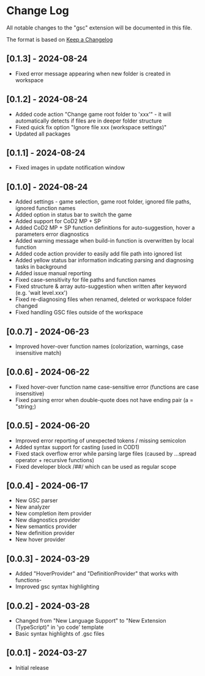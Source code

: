 # Change Log

All notable changes to the "gsc" extension will be documented in this file.

The format is based on [Keep a Changelog](https://keepachangelog.com/en/1.1.0/)

## [0.1.3] - 2024-08-24

- Fixed error message appearing when new folder is created in workspace


## [0.1.2] - 2024-08-24

- Added code action "Change game root folder to 'xxx'" - it will automatically detects if files are in deeper folder structure
- Fixed quick fix option "Ignore file xxx (workspace settings)"
- Updated all packages


## [0.1.1] - 2024-08-24

- Fixed images in update notification window


## [0.1.0] - 2024-08-24

- Added settings - game selection, game root folder, ignored file paths, ignored function names
- Added option in status bar to switch the game
- Added support for CoD2 MP + SP
- Added CoD2 MP + SP function definitions for auto-suggestion, hover a parameters error diagnostics
- Added warning message when build-in function is overwritten by local function
- Added code action provider to easily add file path into ignored list
- Added yellow status bar information indicating parsing and diagnosing tasks in background
- Added issue manual reporting
- Fixed case-sensitivity for file paths and function names
- Fixed structure & array auto-suggestion when written after keyword (e.g. 'wait level.xxx')
- Fixed re-diagnosing files when renamed, deleted or workspace folder changed
- Fixed handling GSC files outside of the workspace


## [0.0.7] - 2024-06-23

- Improved hover-over function names (colorization, warnings, case insensitive match)


## [0.0.6] - 2024-06-22

- Fixed hover-over function name case-sensitive error (functions are case insensitive)
- Fixed parsing error when double-quote does not have ending pair (a = "string;)


## [0.0.5] - 2024-06-20

- Improved error reporting of unexpected tokens / missing semicolon
- Added syntax support for casting (used in COD1)
- Fixed stack overflow error while parsing large files (caused by ...spread operator + recursive functions)
- Fixed developer block /##/ which can be used as regular scope


## [0.0.4] - 2024-06-17

- New GSC parser
- New analyzer
- New completion item provider
- New diagnostics provider
- New semantics provider
- New definition provider
- New hover provider


## [0.0.3] - 2024-03-29

- Added "HoverProvider" and "DefinitionProvider" that works with functions-
- Improved gsc syntax highlighting


## [0.0.2] - 2024-03-28

- Changed from "New Language Support" to "New Extension (TypeScript)" in 'yo code' template
- Basic syntax highlights of .gsc files


## [0.0.1] - 2024-03-27

- Initial release

